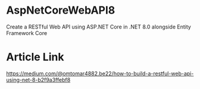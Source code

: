 # AspNetCoreWebAPI8
Create a RESTful Web API using ASP.NET Core in .NET 8.0 alongside Entity Framework Core

# Article Link
https://medium.com/@omtomar4882.be22/how-to-build-a-restful-web-api-using-net-8-b2f9a3ffebf8
